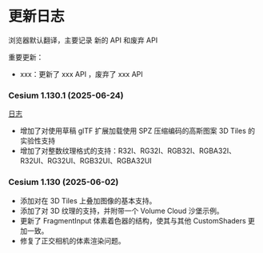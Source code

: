 # 更新日志

浏览器默认翻译，主要记录 新的 API 和废弃 API

重要更新：

- xxx：更新了 xxx API ，废弃了 xxx API

### Cesium 1.130.1 (2025-06-24)

[日志](https://github.com/CesiumGS/cesium/blob/1.130.1/CHANGES.md)

- 增加了对使用草稿 glTF 扩展加载使用 SPZ 压缩编码的高斯图案 3D Tiles 的实验性支持
- 增加了对整数纹理格式的支持：R32I、RG32I、RGB32I、RGBA32I、R32UI、RG32UI、RGB32UI、RGBA32UI

### Cesium 1.130 (2025-06-02)

- 添加对在 3D Tiles 上叠加图像的基本支持。
- 添加了对 3D 纹理的支持，并附带一个 Volume Cloud 沙堡示例。
- 更新了 FragmentInput 体素着色器的结构，使其与其他 CustomShaders 更加一致。
- 修复了正交相机的体素渲染问题。
